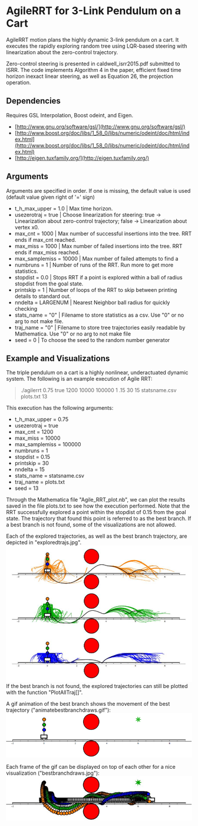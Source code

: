 # AgileRRT for 3-Link Pendulum on a Cart
AgileRRT motion plans the highly dynamic 3-link pendulum on a cart. It executes the rapidly exploring random tree using LQR-based steering with linearization about the zero-control trajectory. 

Zero-control steering is presented in caldwell_isrr2015.pdf submitted to ISRR. The code implements Algorithm 4 in the paper, efficient fixed time horizon inexact linear steering, as well as Equation 26, the projection operation.

## Dependencies
Requires GSL Interpolation, Boost odeint, and Eigen.
* [http://www.gnu.org/software/gsl/](http://www.gnu.org/software/gsl/)
* [http://www.boost.org/doc/libs/1_58_0/libs/numeric/odeint/doc/html/index.html](http://www.boost.org/doc/libs/1_58_0/libs/numeric/odeint/doc/html/index.html)
* [http://eigen.tuxfamily.org/](http://eigen.tuxfamily.org/)

## Arguments
Arguments are specified in order. If one is missing, the default value is used (default value given right of '=' sign)
* t_h_max_upper = 1.0       | Max time horizon.
* usezerotraj = true        | Choose linearization for steering: true -> Linearization about zero-control trajectory; false -> Linearization about vertex x0.
* max_cnt = 1000            | Max number of successful insertions into the tree. RRT ends if max_cnt reached.
* max_miss = 1000           | Max number of failed insertions into the tree. RRT ends if max_miss reached.
* max_samplemiss = 10000    | Max number of failed attempts to find a
* numbruns = 1              | Number of runs of the RRT. Run more to get more statistics.
* stopdist = 0.0            | Stops RRT if a point is explored within a ball of radius stopdist from the goal state.
* printskip = 1             | Number of loops of the RRT to skip between printing details to standard out.
* nndelta = LARGENUM        | Nearest Neighbor ball radius for quickly checking
* stats_name = "0"          | Filename to store statistics as a csv. Use "0" or no arg to not make file.
* traj_name = "0"           | Filename to store tree trajectories easily readable by Mathematica. Use "0" or no arg to not make file
* seed = 0                  | To choose the seed to the random number generator

## Example and Visualizations
The triple pendulum on a cart is a highly nonlinear, underactuated dynamic system. The following is an example execution of Agile RRT:
> ./agilerrt 0.75 true 1200 10000 100000 1 .15 30 15 statsname.csv plots.txt 13

This execution has the following arguments:
* t_h_max_upper = 0.75
* usezerotraj = true
* max_cnt = 1200
* max_miss = 10000
* max_samplemiss = 100000
* numbruns = 1
* stopdist = 0.15
* printskip = 30
* nndelta = 15
* stats_name = statsname.csv
* traj_name = plots.txt
* seed = 13

Through the Mathematica file "Agile_RRT_plot.nb", we can plot the results saved in the file plots.txt to see how the execution performed. Note that the RRT successfully explored a point within the stopdist of 0.15 from the goal state. The trajectory that found this point is referred to as the best branch. If a best branch is not found, some of the visualizations are not allowed.

Each of the explored trajectories, as well as the best branch trajectory, are depicted in "exploredtrajs.jpg".
![alt tag](exploredtrajs.jpg)
If the best branch is not found, the explored trajectories can still be plotted with the function "PlotAllTraj[]".

A gif animation of the best branch shows the movement of the best trajectory ("animatebestbranchdraws.gif"):
![alt tag](animatebestbranchdraws.gif)

Each frame of the gif can be displayed on top of each other for a nice visualization ("bestbranchdraws.jpg"):
![alt tag](bestbranchdraws.jpg)

